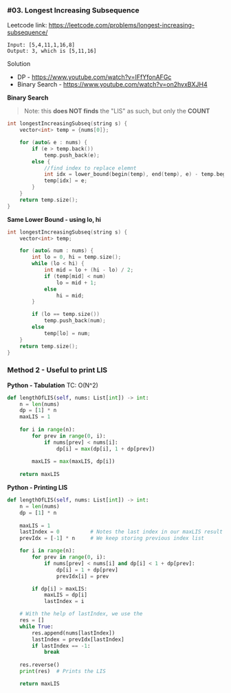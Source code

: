 ### #03. Longest Increasing Subsequence

Leetcode link: https://leetcode.com/problems/longest-increasing-subsequence/

```
Input: [5,4,11,1,16,8]
Output: 3, which is [5,11,16]
```

Solution 
- DP - https://www.youtube.com/watch?v=IFfYfonAFGc
- Binary Search - https://www.youtube.com/watch?v=on2hvxBXJH4

**Binary Search**
> Note: this **does NOT finds** the "LIS" as such, but only the **COUNT**
```cpp
int longestIncreasingSubseq(string s) {
    vector<int> temp = {nums[0]};

    for (auto& e : nums) {
        if (e > temp.back())
            temp.push_back(e);
        else {
            //find index to replace elemnt
            int idx = lower_bound(begin(temp), end(temp), e) - temp.begin();
            temp[idx] = e;
        }
    }
    return temp.size();
}
```

**Same Lower Bound - using lo, hi**
```cpp
int longestIncreasingSubseq(string s) {
    vector<int> temp;

    for (auto& num : nums) {
        int lo = 0, hi = temp.size();
        while (lo < hi) {
            int mid = lo + (hi - lo) / 2;
            if (temp[mid] < num)
                lo = mid + 1;
            else
                hi = mid;
        }

        if (lo == temp.size())
            temp.push_back(num);
        else 
            temp[lo] = num;
    }
    return temp.size();
}
```

### Method 2 - Useful to print LIS

**Python - Tabulation**
TC: O(N^2)
```python
def lengthOfLIS(self, nums: List[int]) -> int:
    n = len(nums)
    dp = [1] * n
    maxLIS = 1
    
    for i in range(n):
        for prev in range(0, i):
            if nums[prev] < nums[i]:
                dp[i] = max(dp[i], 1 + dp[prev])
            
        maxLIS = max(maxLIS, dp[i])
    
    return maxLIS
```

**Python - Printing LIS**
```python
def lengthOfLIS(self, nums: List[int]) -> int:
    n = len(nums)
    dp = [1] * n
    
    maxLIS = 1
    lastIndex = 0          # Notes the last index in our maxLIS result
    prevIdx = [-1] * n     # We keep storing previous index list

    for i in range(n):
        for prev in range(0, i):
            if nums[prev] < nums[i] and dp[i] < 1 + dp[prev]:
                dp[i] = 1 + dp[prev]
                prevIdx[i] = prev

        if dp[i] > maxLIS:
            maxLIS = dp[i]
            lastIndex = i

    # With the help of lastIndex, we use the 
    res = []
    while True:
        res.append(nums[lastIndex])
        lastIndex = prevIdx[lastIndex]
        if lastIndex == -1:
            break
    
    res.reverse()
    print(res)  # Prints the LIS

    return maxLIS
```
